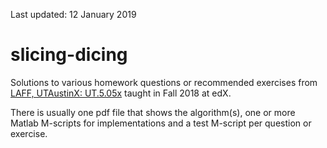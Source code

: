 Last updated: 12 January 2019

# slicing-dicing
Solutions to various homework questions or recommended exercises from [LAFF, UTAustinX: UT.5.05x](https://www.edx.org/course/linear-algebra-foundations-to-frontiers) taught in Fall 2018 at edX. 

There is usually one pdf file that shows the algorithm(s), one or more Matlab M-scripts for implementations and a test M-script per question or exercise. 
